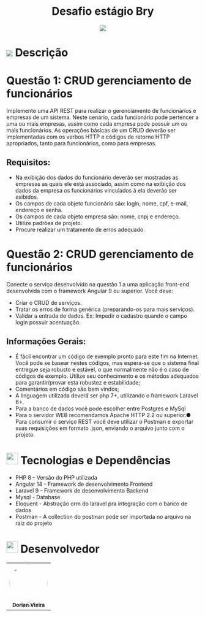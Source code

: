 
<h1 align="center">
  Desafio estágio Bry
</h1>

<p align="center">
<img src="http://img.shields.io/static/v1?label=STATUS&message=DESENVOLVIMENTO&color=GREEN&style=for-the-badge"/>
</p>

<h1 id="objetivo">
	<img src="https://img.icons8.com/external-tal-revivo-color-tal-revivo/24/000000/external-readme-is-a-easy-to-build-a-developer-hub-that-adapts-to-the-user-logo-color-tal-revivo.png"/>
  Descrição
</h1>

# Questão 1: CRUD gerenciamento de funcionários
Implemente uma API REST para realizar o gerenciamento de funcionários e empresas de um sistema.
Neste cenário, cada funcionário pode pertencer a uma ou mais empresas, assim como cada empresa
pode possuir um ou mais funcionários. As operações básicas de um CRUD deverão ser
implementadas com os verbos HTTP e códigos de retorno HTTP apropriados, tanto para funcionários,
como para empresas.

## Requisitos:

- Na exibição dos dados do funcionário deverão ser mostradas as empresas as quais ele está
associado, assim como na exibição dos dados da empresa os funcionários vinculados à ela
deverão ser exibidos.
- Os campos de cada objeto funcionário são: login, nome, cpf, e-mail, endereço e senha.
- Os campos de cada objeto empresa são: nome, cnpj e endereço.
- Utilize padrões de projeto.
- Procure realizar um tratamento de erros adequado.

# Questão 2: CRUD gerenciamento de funcionários

Conecte o serviço desenvolvido na questão 1 a uma aplicação front-end desenvolvida com o
framework Angular 9 ou superior. Você deve:
- Criar o CRUD de serviços.
- Tratar os erros de forma genérica (preparando-os para mais serviços).
- Validar a entrada de dados. Ex: Impedir o cadastro quando o campo login possuir acentuação.

## Informações Gerais:
- É fácil encontrar um código de exemplo pronto para este fim na Internet. Você pode se basear
nestes códigos, mas espera-se que o sistema final entregue seja robusto e estável, o que
normalmente não é o caso de códigos de exemplo. Utilize seu conhecimento e os métodos
adequados para garantir/provar esta robustez e estabilidade;
- Comentários em código são bem vindos;
- A linguagem utilizada deverá ser php 7+, utilizando o framework Laravel 6+.
- Para a banco de dados você pode escolher entre Postgres e MySql
- Para o servidor WEB recomendamos Apache HTTP 2.2 ou superior.● Para consumir o serviço REST você deve utilizar o Postman e exportar suas requisições em
formato .json, enviando o arquivo junto com o projeto.


<h1 id="tecnologias-dependencias">
<img height="30" src="https://img.icons8.com/fluency/50/000000/administrative-tools.png"/>
	Tecnologias e Dependências
</h1>

<a name = "tech_stack"></a>

- PHP 8 - Versão do PHP utilizada
- Angular 14 - Framework de desenvolvimento Frontend
- Laravel 9 - Framework de desenvolvimento Backend
- Mysql - Database
- Eloquent - Abstração orm do laravel pra integração com o banco de dados
- Postman - A collection do postman pode ser importada no arquivo na raiz do projeto



<h1 id="desenvolvedor">
<img height="30" src="https://img.icons8.com/color/48/000000/devpost.png"/>
  Desenvolvedor
</h1>

<table align="center">
  <tr>
    <td align="center"><a href="https://github.com/oneyottabyte"><img style="border-radius: 50%;" src="https://avatars.githubusercontent.com/oneyottabyte" width="100px;" alt=""/><br /><sub><b>Dorian Vieira</b></sub></a><br /><a href="https://github.com/oneyottabyte" title="Dorian Vieira"></a></td>
  </tr>
</table>
